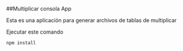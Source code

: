 

##Multiplicar consola App

Esta es una aplicación para generar archivos de tablas de multiplicar

Ejecutar este comando

```
npm install
```
